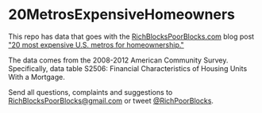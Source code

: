 # 20MetrosExpensiveHomeowners
This repo has data that goes with the [RichBlocksPoorBlocks.com](http://RichBlocksPoorBlocks.com) blog post ["20 most expensive U.S. metros for homeownership."](http://www.richblockspoorblocks.com/blog/2015/04/16/20-most-expensive-u-s-metro-areas-for-homeownership)

The data comes from the 2008-2012 American Community Survey. Specifically, data table S2506: Financial Characteristics of Housing Units With a Mortgage.

Send all questions, complaints and suggestions to RichBlocksPoorBlocks@gmail.com or tweet [@RichPoorBlocks](https://twitter.com/richpoorblocks).
